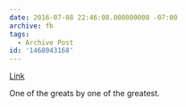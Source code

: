 ```yaml
---
date: 2016-07-08 22:46:08.000000000 -07:00
archive: fb
tags: 
  - Archive Post
id: '1468043168'
---
```


[Link](https://www.youtube.com/watch?v=YzQQvZCcieQ)

One of the greats by one of the greatest.
